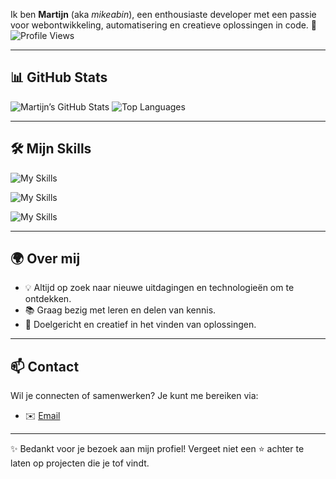 Ik ben **Martijn** (aka *mikeabin*), een enthousiaste developer met een passie voor webontwikkeling, automatisering en creatieve oplossingen in code. 🚀  
![Profile Views](https://komarev.com/ghpvc/?username=mikeabin&style=for-the-badge)

---

## 📊 GitHub Stats
![Martijn’s GitHub Stats](https://github-readme-stats.vercel.app/api?username=mikeabin&show_icons=true&theme=github_dark)
![Top Languages](https://github-readme-stats.vercel.app/api/top-langs/?username=mikeabin&layout=compact&theme=github_dark)

---

## 🛠️ Mijn Skills
![My Skills](https://skillicons.dev/icons?i=html,css,js,nodejs,wordpress,python)

![My Skills](https://skillicons.dev/icons?i=windows,linux)

![My Skills](https://skillicons.dev/icons?i=vscode,discord,bots,git,github,powershell)



---

## 🌍 Over mij
- 💡 Altijd op zoek naar nieuwe uitdagingen en technologieën om te ontdekken.  
- 📚 Graag bezig met leren en delen van kennis.  
- 🎯 Doelgericht en creatief in het vinden van oplossingen.  

---

## 📫 Contact
Wil je connecten of samenwerken? Je kunt me bereiken via:  
- ✉️ [Email](mdrodermond@icloud.com)  

---
✨ Bedankt voor je bezoek aan mijn profiel! Vergeet niet een ⭐ achter te laten op projecten die je tof vindt.
